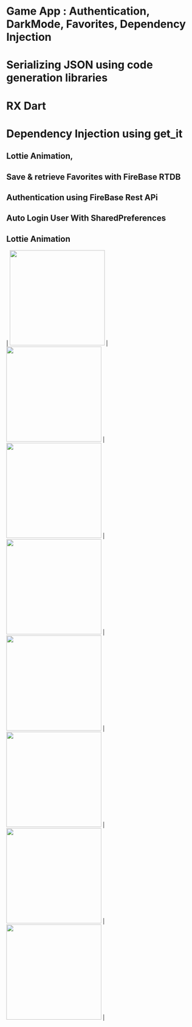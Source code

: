 # Game App : Authentication, DarkMode, Favorites, Dependency Injection

# Serializing JSON using code generation libraries

# RX Dart
# Dependency Injection using get_it
## Lottie Animation,
## Save & retrieve Favorites with FireBase RTDB
## Authentication using FireBase Rest APi
## Auto Login User With SharedPreferences
## Lottie Animation

| <img src="https://user-images.githubusercontent.com/79679398/110239254-461d2a00-7f5b-11eb-9787-3013f9954275.jpg" width="250"> |
<img src="https://user-images.githubusercontent.com/79679398/110239256-47e6ed80-7f5b-11eb-8aae-e3923d45f971.jpg" width="250"> |
<img src="https://user-images.githubusercontent.com/79679398/110239257-487f8400-7f5b-11eb-8360-d950cef46513.jpg" width="250"> |
<img src="https://user-images.githubusercontent.com/79679398/110239259-487f8400-7f5b-11eb-8d8e-6a44ecb719c3.jpg" width="250"> |
<img src="https://user-images.githubusercontent.com/79679398/110239260-49b0b100-7f5b-11eb-86d7-bcf5a3d3e017.jpg" width="250"> |
<img src="https://user-images.githubusercontent.com/79679398/110239261-49b0b100-7f5b-11eb-9e91-d50d5fceabaf.jpg" width="250"> |
<img src="https://user-images.githubusercontent.com/79679398/110239262-4a494780-7f5b-11eb-8cb9-81f77d0b2d87.jpg" width="250"> |
<img src="https://user-images.githubusercontent.com/79679398/110239445-1cb0ce00-7f5c-11eb-8ca9-42a48331f106.jpg" width="250"> |
